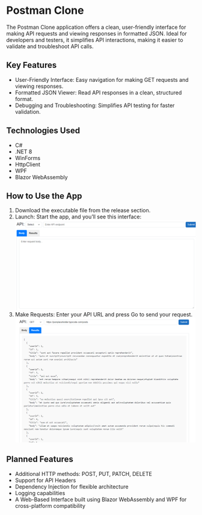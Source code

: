 # Postman Clone
The Postman Clone application offers a clean, user-friendly interface for making API requests and viewing responses in formatted JSON. Ideal for developers and testers, it simplifies API interactions, making it easier to validate and troubleshoot API calls.

## Key Features
* User-Friendly Interface: Easy navigation for making GET requests and viewing responses.
* Formatted JSON Viewer: Read API responses in a clean, structured format.
* Debugging and Troubleshooting: Simplifies API testing for faster validation.
  
## Technologies Used
* C#
* .NET 8
* WinForms
* HttpClient
* WPF
* Blazor WebAssembly
  
## How to Use the App
1. Download the executable file from the release section.
2. Launch: Start the app, and you’ll see this interface: ![App Interface](Images/Screenshot3.png "Ready to Run")
 3. Make Requests: Enter your API URL and press Go to send your request. ![App Result](Images/Screenshot4.png "Run Results")

## Planned Features
* Additional HTTP methods: POST, PUT, PATCH, DELETE
* Support for API Headers
* Dependency Injection for flexible architecture
* Logging capabilities
* A Web-Based Interface built using Blazor WebAssembly and WPF for cross-platform compatibility
